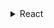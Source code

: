 <details>
<summary>React</summary>

1. [Practical React - 3 - Toast Notifications](https://youtu.be/nX_xDBR_gqo)
1. [Code evolution - React Styled Components](https://www.youtube.com/playlist?list=PLC3y8-rFHvwgu-G08-7ovbN9EyhF_cltM)
1. [React router ver6](https://reactrouter.com/docs/en/v6/getting-started/tutorial)
1. [Docs - styled components](https://styled-components.com/)
1. [10 React Hooks Explained // Plus Build your own from Scratch](https://youtu.be/TNhaISOUy6Q)
1. [[10분 테코톡] 앨버의 리액트 렌더링 최적화](https://youtu.be/1YAWshEGU6g)
1. [How TO - Copy Text to Clipboard](https://www.w3schools.com/howto/howto_js_copy_clipboard.asp)
1. [github: denoland/react18-with-deno](https://github.com/denoland/react18-with-deno)
1. [github: dapi-labs/react-nice-avatar](https://github.com/dapi-labs/react-nice-avatar)
1. [NPM package - React Helmet](https://www.npmjs.com/package/react-helmet)
1. [github: nfl/react-helmet](https://github.com/nfl/react-helmet)
1. [remotion-dev/remotion](https://github.com/remotion-dev/remotion)
1. [react-hook-form 파일 다루기](https://velog.io/@alsghk9701/react-hook-form-%ED%8C%8C%EC%9D%BC-%EB%8B%A4%EB%A3%A8%EA%B8%B0)
1. [리액트가 쉬워지는 채신기술 Zustand](https://youtu.be/zNHZJ_iEMPA)

</details>
